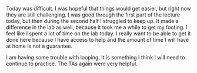 Today was difficult. I was hopeful that things would get easier, but right now they are still challenging. I was good through the first part of the lecture today, but then during the second half I struggled to keep up. It made a difference in the lab as well, because it took me a while to get my footing. I feel like I spent a lot of time on the lab today. I really want to be able to get it done here because I have access to help and the amount of time I will have at home is not a guarantee. 

I am having some trouble with looping. It is something I think I will need to continue to practice. The TAs again were very helpful. 